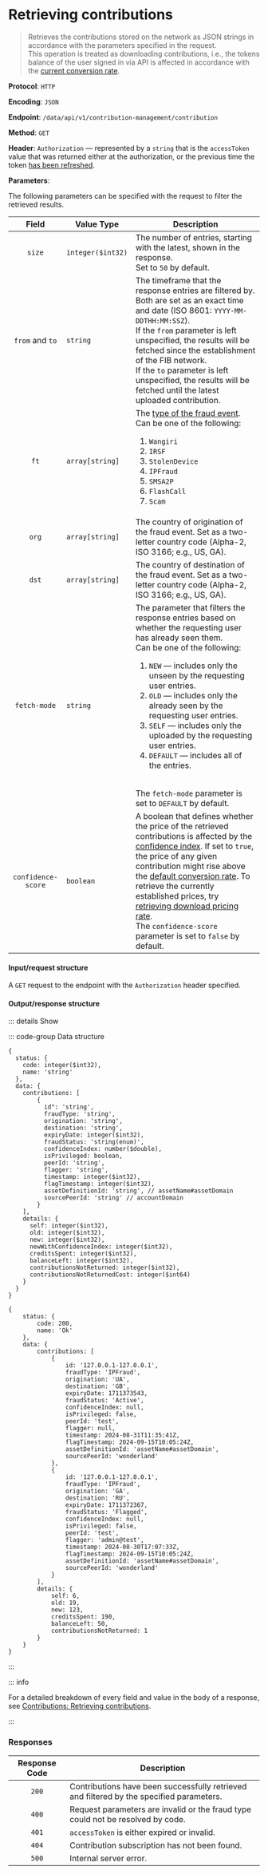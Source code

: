 # Retrieving contributions

> Retrieves the contributions stored on the network as JSON strings in accordance with the parameters specified in the request.\
> This operation is treated as downloading contributions, i.e., the tokens balance of the user signed in via API is affected in accordance with the [current conversion rate](../../overview/tokenomics.md#current-conversion-rate).

**Protocol**: `HTTP`

**Encoding**: `JSON`

**Endpoint**: `/data/api/v1/contribution-management/contribution`

**Method**: `GET`

**Header**: `Authorization` — represented by a `string` that is the `accessToken` value that was returned either at the authorization, or the previous time the token [has been refreshed](../auth-controller/refreshing-authentication-tokens.md).

**Parameters**:

The following parameters can be specified with the request to filter the retrieved results.

| Field | Value Type | Description |
| :-: | --- | --- |
| `size` | `integer($int32)` | The number of entries, starting with the latest, shown in the response. <br> Set to `50` by default. |
| `from` and `to` | `string` | The timeframe that the response entries are filtered by. Both are set as an exact time and date (ISO 8601: `YYYY-MM-DDTHH:MM:SSZ`). <br> If the `from` parameter is left unspecified, the results will be fetched since the establishment of the FIB network. <br> If the `to` parameter is left unspecified, the results will be fetched until the latest uploaded contribution. |
| `ft` | `array[string]` | The [type of the fraud event](../../overview/fraud-events.md#types-of-fraud-events). <br> Can be one of the following: <ol><li>`Wangiri`</li><li>`IRSF`</li><li>`StolenDevice`</li><li>`IPFraud`</li><li>`SMSA2P`</li><li>`FlashCall`</li><li>`Scam`</li></ol> |
| `org` | `array[string]` | The country of origination of the fraud event. Set as a two-letter country code (Alpha-2, ISO 3166; e.g., US, GA). |
| `dst` | `array[string]` | The country of destination of the fraud event. Set as a two-letter country code (Alpha-2, ISO 3166; e.g., US, GA). |
| `fetch-mode` | `string` | The parameter that filters the response entries based on whether the requesting user has already seen them. <br> Can be one of the following: <ol><li>`NEW` — includes only the unseen by the requesting user entries.</li><li>`OLD` — includes only the already seen by the requesting user entries.</li><li>`SELF` — includes only the uploaded by the requesting user entries.</li><li>`DEFAULT` — includes all of the entries.</li></ol> <br> The `fetch-mode` parameter is set to `DEFAULT` by default. |
| `confidence-score` | `boolean` | A boolean that defines whether the price of the retrieved contributions is affected by the [confidence index](../../overview/tokenomics.md#confidence-index). If set to `true`, the price of any given contribution might rise above the [default conversion rate](../../overview/tokenomics.md#current-conversion-rate). To retrieve the currently established prices, try [retrieving download pricing rate](retrieving-pricing-rate.md). <br> The `confidence-score` parameter is set to `false` by default. |

#### Input/request structure

A `GET` request to the endpoint with the `Authorization` header specified.

#### Output/response structure

::: details Show

::: code-group Data structure

```json5 [Structure]
{
  status: {
    code: integer($int32),
    name: 'string'
  },
  data: {
    contributions: [
        {
          id": 'string',
          fraudType: 'string',
          origination: 'string',
          destination: 'string',
          expiryDate: integer($int32),
          fraudStatus: 'string(enum)',
          confidenceIndex: number($double),
          isPrivileged: boolean,
          peerId: 'string',
          flagger: 'string',
          timestamp: integer($int32),
          flagTimestamp: integer($int32),
          assetDefinitionId: 'string', // assetName#assetDomain
          sourcePeerId: 'string' // accountDomain
        }
    ],
    details: {
      self: integer($int32),
      old: integer($int32),
      new: integer($int32),
      newWithConfidenceIndex: integer($int32),
      creditsSpent: integer($int32),
      balanceLeft: integer($int32),
      contributionsNotReturned: integer($int32),
      contributionsNotReturnedCost: integer($int64)
    }
  }
}
```

```json5 [Example]
{
    status: {
        code: 200,
        name: 'Ok'
    },
    data: {
        contributions: [
            {
                id: '127.0.0.1-127.0.0.1',
                fraudType: 'IPFraud',
                origination: 'UA',
                destination: 'GB',
                expiryDate: 1711373543,
                fraudStatus: 'Active',
                confidenceIndex: null,
                isPrivileged: false,
                peerId: 'test',
                flagger: null,
                timestamp: 2024-08-31T11:35:41Z,
                flagTimestamp: 2024-09-15T10:05:24Z,
                assetDefinitionId: 'assetName#assetDomain',
                sourcePeerId: 'wonderland'
            },
            {
                id: '127.0.0.1-127.0.0.1',
                fraudType: 'IPFraud',
                origination: 'GA',
                destination: 'RU',
                expiryDate: 1711372367,
                fraudStatus: 'Flagged',
                confidenceIndex: null,
                isPrivileged: false,
                peerId: 'test',
                flagger: 'admin@test',
                timestamp: 2024-08-30T17:07:33Z,
                flagTimestamp: 2024-09-15T10:05:24Z,
                assetDefinitionId: 'assetName#assetDomain',
                sourcePeerId: 'wonderland'
            }
        ],
        details: {
            self: 6,
            old: 19,
            new: 123,
            creditsSpent: 190,
            balanceLeft: 50,
            contributionsNotReturned: 1
        }
    }
}
```

:::

::: info

For a detailed breakdown of every field and value in the body of a response, see [Contributions: Retrieving contributions](../../overview/contributions.md#retrieving-contributions).

:::

### Responses

| Response Code | Description |
| :-: | --- |
| `200` | Contributions have been successfully retrieved and filtered by the specified parameters. |
| `400` | Request parameters are invalid or the fraud type could not be resolved by code. |
| `401` | `accessToken` is either expired or invalid. |
| `404` | Contribution subscription has not been found. |
| `500` | Internal server error. |
